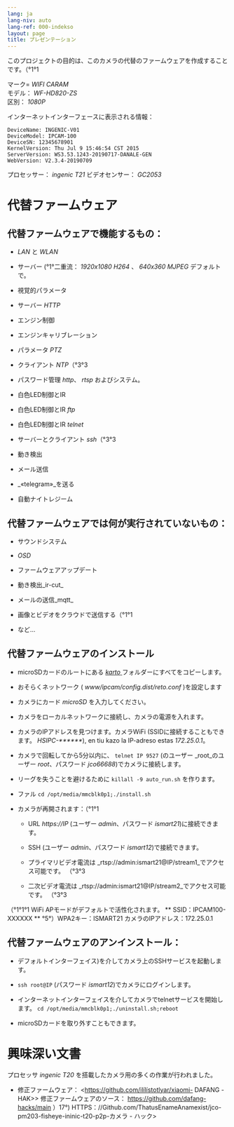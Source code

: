 ```yaml
---
lang: ja
lang-niv: auto
lang-ref: 000-indekso
layout: page
title: プレゼンテーション
---
```


このプロジェクトの目的は、このカメラの代替のファームウェアを作成することです。（°1°1

マーク= _WIFI CARAM_  
モデル： _WF-HD820-ZS_  
区別： _1080P_

インターネットインターフェースに表示される情報：
```
DeviceName: INGENIC-V01
DeviceModel: IPCAM-100
DeviceSN: 12345678901
KernelVersion: Thu Jul 9 15:46:54 CST 2015
ServerVersion: WS3.53.1243-20190717-DANALE-GEN
WebVersion: V2.3.4-20190709
```

プロセッサー： _ingenic T21_
ビデオセンサー： _GC2053_

# 代替ファームウェア

## 代替ファームウェアで機能するもの：

* _LAN_ と _WLAN_


* サーバー (°1°二重流： _1920x1080 H264_ 、 _640x360 MJPEG_ デフォルトで。  


* 視覚的パラメータ


* サーバー _HTTP_


* エンジン制御


* エンジンキャリブレーション


* パラメータ _PTZ_


* クライアント _NTP_（°3°3


* パスワード管理 _http_、 _rtsp_ およびシステム。  


* 白色LED制御とIR


* 白色LED制御とIR _ftp_


* 白色LED制御とIR _telnet_


* サーバーとクライアント _ssh_（°3°3


* 動き検出


* メール送信


*  _«telegram»_を送る


* 自動ナイトレジーム



## 代替ファームウェアでは何が実行されていないもの：

* サウンドシステム


* _OSD_


* ファームウェアアップデート


* 動き検出_ir-cut_


* メールの送信_mqtt_


* 画像とビデオをクラウドで送信する（°1°1


* など...



## 代替ファームウェアのインストール

* microSDカードのルートにある [ _karto_ ](https://github.com/jmichault/ipcam-100/tree/master/karto) フォルダーにすべてをコピーします。


* おそらくネットワーク ( _www/ipcam/config.dist/reto.conf_ )を設定します


* カメラにカード _microSD_ を入力してください。  


* カメラをローカルネットワークに接続し、カメラの電源を入れます。


* カメラのIPアドレスを見つけます。カメラWiFi (SSIDに接続することもできます。 _HSIPC-******_), en tiu kazo la IP-adreso estas _172.25.0.1_。


* カメラで回転してから5分以内に、 `telnet IP 9527` (のユーザー _root_のユーザー _root_、パスワード _jco66688_)でカメラに接続します。


* リーグを失うことを避けるために `killall -9 auto_run.sh` を作ります。


* ファル `cd /opt/media/mmcblk0p1;./install.sh`


* カメラが再開されます：（°1°1


    * URL _https://IP_ (ユーザー _admin_、パスワード _ismart21_)に接続できます。


    * SSH (ユーザー _admin_、パスワード _ismart12_)で接続できます。


    * プライマリビデオ電流は _rtsp://admin:ismart21@IP/stream1_でアクセス可能です。 （°3°3


    * 二次ビデオ電流は _rtsp://admin:ismart21@IP/stream2_でアクセス可能です。 （°3°3


（°1°1°1 WiFi APモードがデフォルトで活性化されます。
    ** SSID：IPCAM100-XXXXXX
    ** °5°）WPA2キー：ISMART21
カメラのIPアドレス：172.25.0.1

## 代替ファームウェアのアンインストール：

* デフォルトインターフェイス)を介してカメラ上のSSHサービスを起動します。


*  `ssh root@IP` (パスワード _ismart12_)でカメラにログインします。


* インターネットインターフェイスを介してカメラでtelnetサービスを開始します。 `cd /opt/media/mmcblk0p1;./uninstall.sh;reboot`



* microSDカードを取り外すこともできます。



# 興味深い文書

プロセッサ _ingenic T20_ を搭載したカメラ用の多くの作業が行われました。
* 修正ファームウェア： <https://github.com/ilílístotlyar/xiaomi- DAFANG -HAK>>
修正ファームウェアのソース： <https://github.com/dafang-hacks/main>
）17°) HTTPS：//Github.com/ThatusEnameAnamexist/jco-pm203-fisheye-ininic-t20-p2p-カメラ - ハック>


